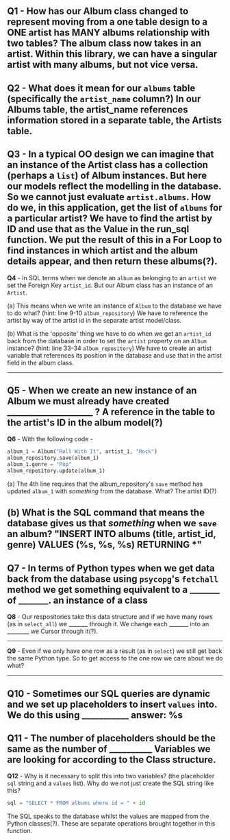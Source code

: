 **Q1** - How has our Album class changed to represent moving from a one table design to a **ONE artist has MANY albums** relationship with two tables?
The album class now takes in an artist. Within this library, we can have a singular artist with many albums, but not vice versa. 
---

**Q2** - What does it mean for our `albums` table (specifically the `artist_name` column?)
In our Albums table, the artist_name references information stored in a separate table, the Artists table.
---

**Q3** - In a typical OO design we can imagine that an instance of the Artist class has a collection (perhaps a `list`) of Album instances. But here our models reflect the modelling in the database. So we cannot just evaluate `artist.albums`. How do we, in this application, get the list of `albums` for a particular artist?
We have to find the artist by ID and use that as the Value in the run_sql function. We put the result of this in a For Loop to find instances in which artist and the album details appear, and then return these albums(?).
---

**Q4** - In SQL terms when we denote an `album` as belonging to an `artist` we set the Foreign Key `artist_id`. But our Album class has an instance of an `Artist`. 

(a) This means when we write an instance of `Album` to the database we have to do what? (hint: line 9-10 `album_repository`)
We have to reference the artist by way of the artist id in the separate artist model/class.

(b) What is the 'opposite' thing we have to do when we get an `artist_id` back from the database in order to set the `artist` property on an `Album` instance? (hint: line 33-34 `album_repository`)
We have to create an artist variable that references its position in the database and use that in the artist field in the album class.

---
**Q5** - When we create an new instance of an Album we must already have created  ____________________ ? 
A reference in the table to the artist's ID in the album model(?)
---
**Q6** - With the following code -

```python
album_1 = Album("Roll With It", artist_1, "Rock")
album_repository.save(album_1)
album_1.genre = "Pop"
album_repository.update(album_1)
```
(a) The 4th line requires that the album_repository's `save` method has updated `album_1` with *something* from the database. What? 
The artist ID(?)

(b) What is the SQL command that means the database gives us that *something* when we `save` an album?
"INSERT INTO albums (title, artist_id, genre) VALUES (%s, %s, %s) RETURNING *"
---
**Q7** - In terms of Python types when we get data back from the database using `psycopg`'s `fetchall` method we get something equivalent to a _______ of _______.
an instance of a class
---
**Q8** - Our respositories take this data structure and if we have many rows (as in `select_all`) we _______ through it. We change each _______ into an ________
we Cursor through it(?). 

---
**Q9** - Even if we only have one row as a result (as in `select`) we still get back the same Python type. So to get access to the one row we care about we do what?


---
**Q10** - Sometimes our SQL queries are dynamic and we set up placeholders to insert `values` into. We do this using  ___________
answer: %s
---
**Q11** - The number of placeholders should be the same as the number of __________
Variables we are looking for according to the Class structure.
---
**Q12** - Why is it necessary to split this into two variables? (the placeholder `sql` string and a `values` list). Why do we not just create the SQL string like this?

```python
sql = "SELECT * FROM albums where id = " + id
```
The SQL speaks to the database whilst the values are mapped from the Python classes(?). These are separate operations brought together in this function.









